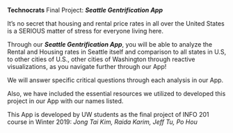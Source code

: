 **Technocrats** Final Project: _**Seattle Gentrification App**_

It’s no secret that housing and rental price rates in all over the United States is a SERIOUS matter of stress for everyone living here.

Through our _**Seattle Gentrification App**_, you will be able to analyze the Rental and Housing rates in Seattle itself and comparison to all states in U.S, to other cities of U.S., other cities of Washington through reactive visualizations, as you navigate further through our App!

We will answer specific critical questions through each analysis in our App.

Also, we have included the essential resources we utilized to developed this project in our App with our names listed.

This App is developed by UW students as the final project of INFO 201 course in Winter 2019:
_Jong Tai Kim, Raida Karim, Jeff Tu, Po Hou_
